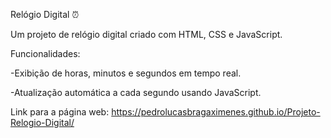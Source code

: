 Relógio Digital ⏰

Um projeto de relógio digital criado com HTML, CSS e JavaScript.

Funcionalidades:

-Exibição de horas, minutos e segundos em tempo real.

-Atualização automática a cada segundo usando JavaScript.

Link para a página web: https://pedrolucasbragaximenes.github.io/Projeto-Relogio-Digital/
